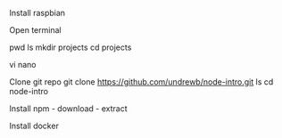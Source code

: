 Install raspbian

Open terminal

pwd
ls
mkdir projects
cd projects

vi
nano


Clone git repo
    git clone https://github.com/undrewb/node-intro.git
    ls
    cd node-intro
    
Install npm
    -   download
    -   extract
    
Install docker

